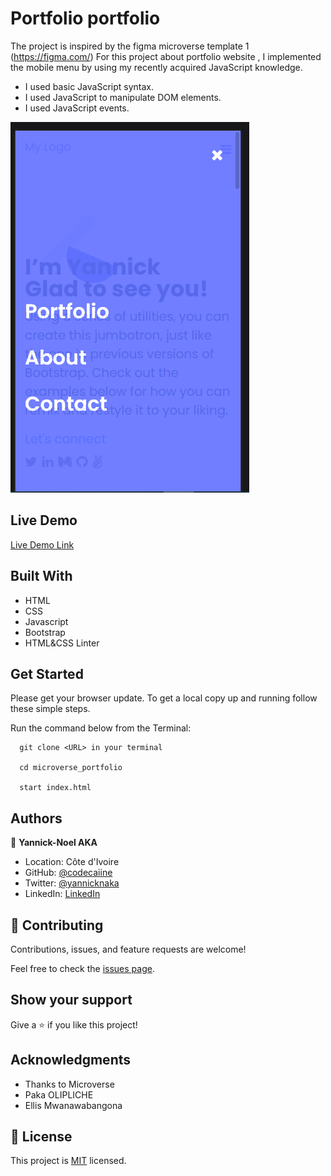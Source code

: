 # Portfolio portfolio

The project is inspired by the figma microverse template 1 (https://figma.com/)
For this project about portfolio website , I implemented the mobile menu by using my recently acquired JavaScript knowledge.

- I used basic JavaScript syntax.
- I used JavaScript to manipulate DOM elements.
- I used JavaScript events.

![screenshot](./image/demo.PNG)

 

## Live Demo

[Live Demo Link](https://codecaiine.github.io/microverse-javascript/)
 
## Built With

- HTML
- CSS
- Javascript
- Bootstrap 
- HTML&CSS Linter

## Get Started

Please get your browser update.
To get a local copy up and running follow these simple steps.

Run the command below from the Terminal:

      git clone <URL> in your terminal

	  cd microverse_portfolio

	  start index.html



## Authors

👤 **Yannick-Noel AKA**

- Location: Côte d'Ivoire
- GitHub: [@codecaiine](https://github.com/codecaiine)
- Twitter: [@yannicknaka](https://twitter.com/yannicknaka)
- LinkedIn: [LinkedIn](https://www.linkedin.com/in/yannick-no%C3%ABl-aka/)


## 🤝 Contributing

Contributions, issues, and feature requests are welcome!

Feel free to check the [issues page](../../issues/).

## Show your support

Give a ⭐️ if you like this project!

## Acknowledgments

- Thanks to Microverse
- Paka OLIPLICHE
- Ellis Mwanawabangona

## 📝 License

This project is [MIT](./MIT.md) licensed.
